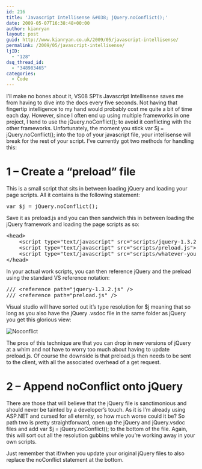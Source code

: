 ```yaml
---
id: 216
title: 'Javascript Intellisense &#038; jQuery.noConflict();'
date: 2009-05-07T16:38:48+00:00
author: kianryan
layout: post
guid: http://www.kianryan.co.uk/2009/05/javascript-intellisense/
permalink: /2009/05/javascript-intellisense/
ljID:
  - "128"
dsq_thread_id:
  - "348983465"
categories:
  - Code
---
```

I&#8217;ll make no bones about it, VS08 SP1&#8217;s Javascript Intellisense saves me from having to dive into the docs every five seconds. Not having that fingertip intelligence to my hand would probably cost me quite a bit of time each day. However, since I often end up using multiple frameworks in one project, I tend to use the jQuery.noConflict(); to avoid it conflicting with the other frameworks. Unfortunately, the moment you stick var $j = jQuery.noConflict(); into the top of your javascript file, your intellisense will break for the rest of your script. I&#8217;ve currently got two methods for handling this:

# 1 &#8211; Create a &#8220;preload&#8221; file

This is a small script that sits in between loading jQuery and loading your page scripts. All it contains is the following statement:

<pre class="brush: jscript; title: ; notranslate" title="">var $j = jQuery.noConflict();
</pre>

Save it as preload.js and you can then sandwich this in between loading the jQuery framework and loading the page scripts as so:

<pre class="brush: xml; title: ; notranslate" title="">&lt;head&gt;
    &lt;script type="text/javascript" src="scripts/jquery-1.3.2.js"&gt;&lt;/script&gt;
    &lt;script type="text/javascript" src="scripts/preload.js"&gt;&lt;/script&gt;
    &lt;script type="text/javascript" src="scripts/whatever-you-want.js"&gt;&lt;/script&gt; 
&lt;/head&gt;
</pre>

In your actual work scripts, you can then reference jQuery and the preload using the standard VS reference notation:

<pre class="brush: jscript; title: ; notranslate" title="">/// &lt;reference path="jquery-1.3.2.js" /&gt;
/// &lt;reference path="preload.js" /&gt;
</pre>

Visual studio will have sorted out it&#8217;s type resolution for $j meaning that so long as you also have the jQuery .vsdoc file in the same folder as jQuery you get this glorious view:

![Noconflict](http://www.kianryan.co.uk/wp-content/uploads/2009/05/noconflict.jpg)

The pros of this technique are that you can drop in new versions of jQuery at a whim and not have to worry too much about having to update preload.js. Of course the downside is that preload.js then needs to be sent to the client, with all the associated overhead of a get request.

# 2 &#8211; Append noConflict onto jQuery

There are those that will believe that the jQuery file is sanctimonious and should never be tainted by a developer&#8217;s touch. As it is I&#8217;m already using ASP.NET and cursed for all eternity, so how much worse could it be? So path two is pretty straightforward, open up the jQuery and jQuery.vsdoc files and add var $j = jQuery.noConflict(); to the bottom of the file. Again, this will sort out all the resolution gubbins while you&#8217;re working away in your own scripts.

Just remember that if/when you update your original jQuery files to also replace the noConflict statement at the bottom.